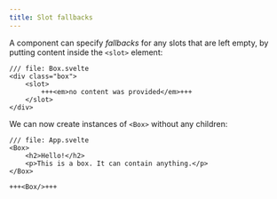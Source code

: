 ```yaml
---
title: Slot fallbacks
---
```


A component can specify _fallbacks_ for any slots that are left empty, by putting content inside the `<slot>` element:

```svelte
/// file: Box.svelte
<div class="box">
	<slot>
		+++<em>no content was provided</em>+++
	</slot>
</div>
```

We can now create instances of `<Box>` without any children:

```svelte
/// file: App.svelte
<Box>
	<h2>Hello!</h2>
	<p>This is a box. It can contain anything.</p>
</Box>

+++<Box/>+++
```
